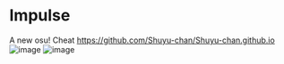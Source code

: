 # Impulse
A new osu! Cheat
https://github.com/Shuyu-chan/Shuyu-chan.github.io
![image](https://github.com/Shuyu-chan/Impulse/assets/149538289/edb1fc4e-43ef-4886-a42f-f83c975c87d9)
![image](https://github.com/Shuyu-chan/Impulse/assets/149538289/e73690e4-4ecd-4145-a647-be1729f52743)

